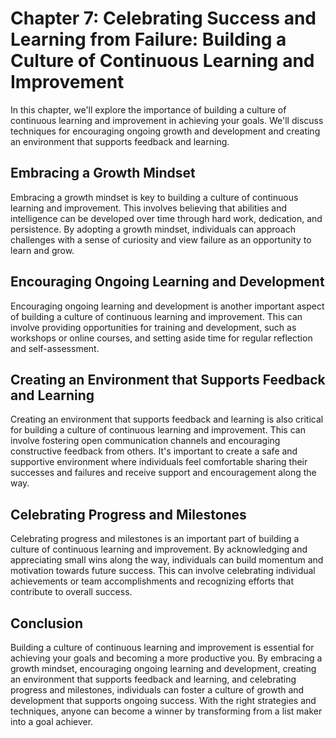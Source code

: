 Chapter 7: Celebrating Success and Learning from Failure: Building a Culture of Continuous Learning and Improvement
===================================================================================================================

In this chapter, we'll explore the importance of building a culture of continuous learning and improvement in achieving your goals. We'll discuss techniques for encouraging ongoing growth and development and creating an environment that supports feedback and learning.

Embracing a Growth Mindset
--------------------------

Embracing a growth mindset is key to building a culture of continuous learning and improvement. This involves believing that abilities and intelligence can be developed over time through hard work, dedication, and persistence. By adopting a growth mindset, individuals can approach challenges with a sense of curiosity and view failure as an opportunity to learn and grow.

Encouraging Ongoing Learning and Development
--------------------------------------------

Encouraging ongoing learning and development is another important aspect of building a culture of continuous learning and improvement. This can involve providing opportunities for training and development, such as workshops or online courses, and setting aside time for regular reflection and self-assessment.

Creating an Environment that Supports Feedback and Learning
-----------------------------------------------------------

Creating an environment that supports feedback and learning is also critical for building a culture of continuous learning and improvement. This can involve fostering open communication channels and encouraging constructive feedback from others. It's important to create a safe and supportive environment where individuals feel comfortable sharing their successes and failures and receive support and encouragement along the way.

Celebrating Progress and Milestones
-----------------------------------

Celebrating progress and milestones is an important part of building a culture of continuous learning and improvement. By acknowledging and appreciating small wins along the way, individuals can build momentum and motivation towards future success. This can involve celebrating individual achievements or team accomplishments and recognizing efforts that contribute to overall success.

Conclusion
----------

Building a culture of continuous learning and improvement is essential for achieving your goals and becoming a more productive you. By embracing a growth mindset, encouraging ongoing learning and development, creating an environment that supports feedback and learning, and celebrating progress and milestones, individuals can foster a culture of growth and development that supports ongoing success. With the right strategies and techniques, anyone can become a winner by transforming from a list maker into a goal achiever.
